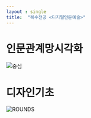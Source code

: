 ```yaml
---
layout : single
title:  "복수전공 <디지털인문예술>"
---
```


# 인문관계망시각화

![중심](https://user-images.githubusercontent.com/102888486/161411024-1ece32c9-b0da-4cc1-a024-7ee2c363614c.png)


# 디자인기초

![ROUNDS](https://user-images.githubusercontent.com/102888486/161411164-0fbe18e8-df1a-451f-a249-9fb93d45ea8d.jpg)
